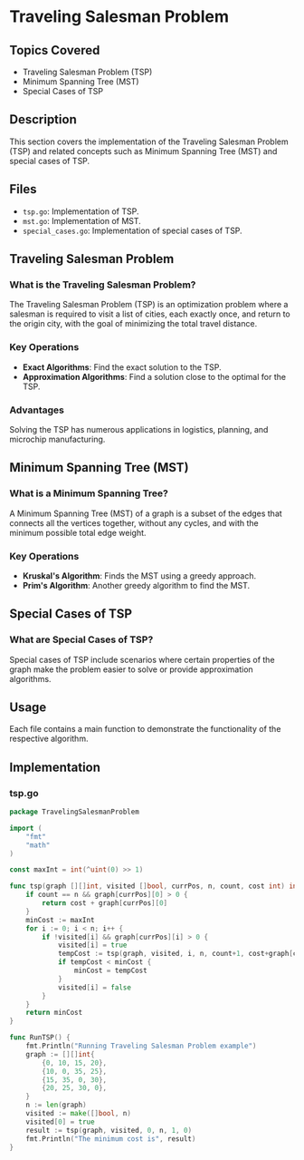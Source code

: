 # Traveling Salesman Problem

## Topics Covered
- Traveling Salesman Problem (TSP)
- Minimum Spanning Tree (MST)
- Special Cases of TSP

## Description
This section covers the implementation of the Traveling Salesman Problem (TSP) and related concepts such as Minimum Spanning Tree (MST) and special cases of TSP.

## Files
- `tsp.go`: Implementation of TSP.
- `mst.go`: Implementation of MST.
- `special_cases.go`: Implementation of special cases of TSP.

## Traveling Salesman Problem

### What is the Traveling Salesman Problem?
The Traveling Salesman Problem (TSP) is an optimization problem where a salesman is required to visit a list of cities, each exactly once, and return to the origin city, with the goal of minimizing the total travel distance.

### Key Operations
- **Exact Algorithms**: Find the exact solution to the TSP.
- **Approximation Algorithms**: Find a solution close to the optimal for the TSP.

### Advantages
Solving the TSP has numerous applications in logistics, planning, and microchip manufacturing.

## Minimum Spanning Tree (MST)

### What is a Minimum Spanning Tree?
A Minimum Spanning Tree (MST) of a graph is a subset of the edges that connects all the vertices together, without any cycles, and with the minimum possible total edge weight.

### Key Operations
- **Kruskal's Algorithm**: Finds the MST using a greedy approach.
- **Prim's Algorithm**: Another greedy algorithm to find the MST.

## Special Cases of TSP

### What are Special Cases of TSP?
Special cases of TSP include scenarios where certain properties of the graph make the problem easier to solve or provide approximation algorithms.

## Usage
Each file contains a main function to demonstrate the functionality of the respective algorithm.

## Implementation

### tsp.go

```go
package TravelingSalesmanProblem

import (
	"fmt"
	"math"
)

const maxInt = int(^uint(0) >> 1)

func tsp(graph [][]int, visited []bool, currPos, n, count, cost int) int {
	if count == n && graph[currPos][0] > 0 {
		return cost + graph[currPos][0]
	}
	minCost := maxInt
	for i := 0; i < n; i++ {
		if !visited[i] && graph[currPos][i] > 0 {
			visited[i] = true
			tempCost := tsp(graph, visited, i, n, count+1, cost+graph[currPos][i])
			if tempCost < minCost {
				minCost = tempCost
			}
			visited[i] = false
		}
	}
	return minCost
}

func RunTSP() {
	fmt.Println("Running Traveling Salesman Problem example")
	graph := [][]int{
		{0, 10, 15, 20},
		{10, 0, 35, 25},
		{15, 35, 0, 30},
		{20, 25, 30, 0},
	}
	n := len(graph)
	visited := make([]bool, n)
	visited[0] = true
	result := tsp(graph, visited, 0, n, 1, 0)
	fmt.Println("The minimum cost is", result)
}
